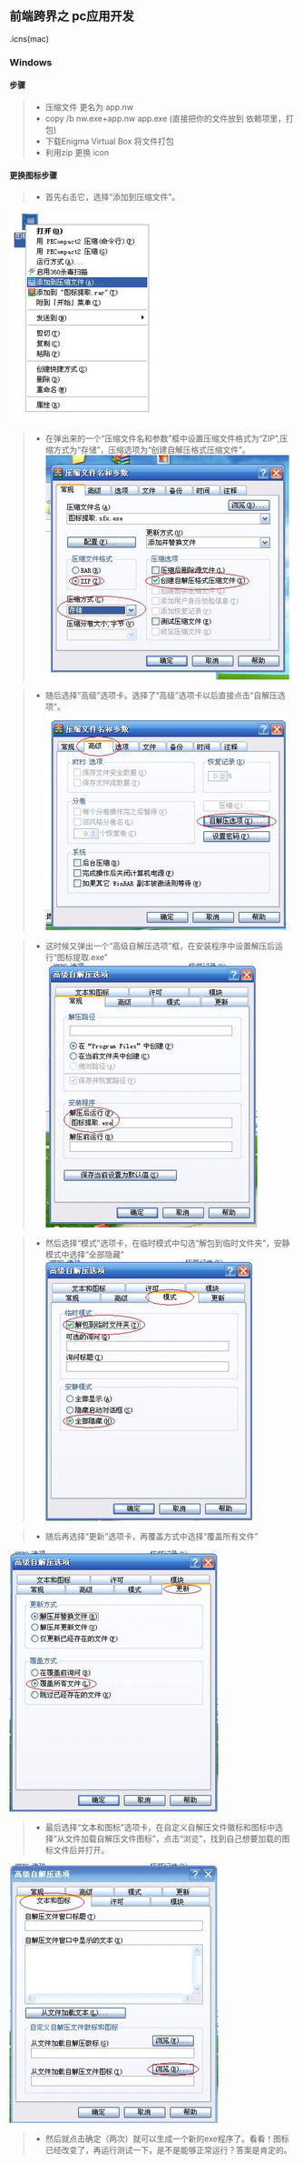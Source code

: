 ## 前端跨界之 pc应用开发
.icns(mac)






### Windows
 
#### 步骤
>* 压缩文件 更名为 app.nw
>* copy /b nw.exe+app.nw app.exe (直接把你的文件放到 依赖项里，打包)
>* 下载Enigma Virtual Box 将文件打包
>* 利用zip 更换 icon

#### 更换图标步骤
>* 首先右击它，选择“添加到压缩文件”。

![node](./apppc/01.jpg)

>* 在弹出来的一个“压缩文件名和参数”框中设置压缩文件格式为“ZIP”,压缩方式为“存储”，压缩选项为“创建自解压格式压缩文件”。
![node](./apppc/02.jpg)

>* 随后选择“高级”选项卡。选择了“高级”选项卡以后直接点击“自解压选项”。
![node](./apppc/03.jpg)

>* 这时候又弹出一个“高级自解压选项”框，在安装程序中设置解压后运行“图标提取.exe”
![node](./apppc/04.jpg)

>* 然后选择“模式”选项卡，在临时模式中勾选“解包到临时文件夹”，安静模式中选择“全部隐藏”
![node](./apppc/05.jpg)

>* 随后再选择“更新”选项卡，再覆盖方式中选择“覆盖所有文件”

![node](./apppc/06.jpg)

>* 最后选择“文本和图标”选项卡，在自定义自解压文件徽标和图标中选择“从文件加载自解压文件图标”，点击“浏览”，找到自己想要加载的图标文件后并打开。

![node](./apppc/09.jpg)

>* 然后就点击确定（两次）就可以生成一个新的exe程序了。看看！图标已经改变了，再运行测试一下，是不是能够正常运行？答案是肯定的。
